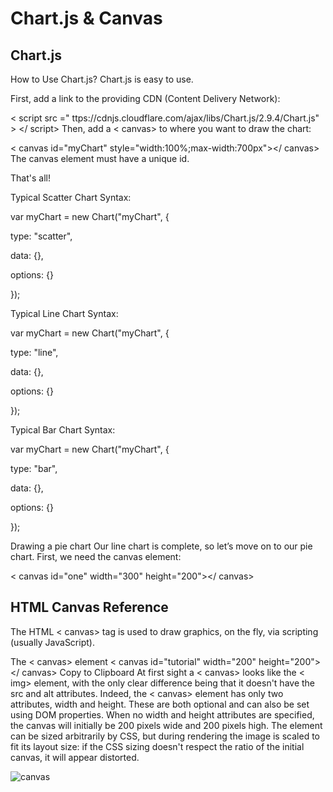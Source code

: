 # Chart.js & Canvas

## Chart.js
How to Use Chart.js?
Chart.js is easy to use.

First, add a link to the providing CDN (Content Delivery Network):

< script
src =" ttps://cdnjs.cloudflare.com/ajax/libs/Chart.js/2.9.4/Chart.js" >
</ script>
Then, add a < canvas> to where you want to draw the chart:

< canvas id="myChart" style="width:100%;max-width:700px"></ canvas>
The canvas element must have a unique id.

That's all!

Typical Scatter Chart Syntax:

var myChart = new Chart("myChart", {

  type: "scatter",

  data: {},

  options: {}

});

Typical Line Chart Syntax:

var myChart = new Chart("myChart", {

  type: "line",

  data: {},

  options: {}

});

Typical Bar Chart Syntax:

var myChart = new Chart("myChart", {

  type: "bar",

  data: {},

  options: {}

});

Drawing a pie chart
Our line chart is complete, so let’s move on to our pie chart. First, we need the canvas element:

< canvas id="one" width="300" height="200"></ canvas>

## HTML Canvas Reference
The HTML < canvas> tag is used to draw graphics, on the fly, via scripting (usually JavaScript).

The < canvas> element
< canvas id="tutorial" width="200" height="200"></ canvas>
Copy to Clipboard
At first sight a < canvas> looks like the < img> element, with the only clear difference being that it doesn't have the src and alt attributes. Indeed, the < canvas> element has only two attributes, width and height. These are both optional and can also be set using DOM properties. When no width and height attributes are specified, the canvas will initially be 200 pixels wide and 200 pixels high. The element can be sized arbitrarily by CSS, but during rendering the image is scaled to fit its layout size: if the CSS sizing doesn't respect the ratio of the initial canvas, it will appear distorted.

![canvas](https://www.webfx.com/blog/images/assets/images.sixrevisions.com/2010/10/03-01_html5_canvas_element_ld_img.png)